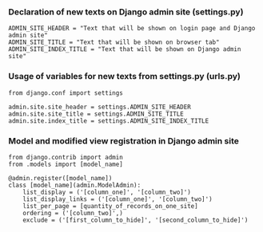 ### Declaration of new texts on Django admin site (settings.py)
```
ADMIN_SITE_HEADER = "Text that will be shown on login page and Django admin site"
ADMIN_SITE_TITLE = "Text that will be shown on browser tab"
ADMIN_SITE_INDEX_TITLE = "Text that will be shown on Django admin site"
```

### Usage of variables for new texts from settings.py (urls.py)
```
from django.conf import settings

admin.site.site_header = settings.ADMIN_SITE_HEADER
admin.site.site_title = settings.ADMIN_SITE_TITLE
admin.site.index_title = settings.ADMIN_SITE_INDEX_TITLE
```

### Model and modified view registration in Django admin site
```
from django.contrib import admin
from .models import [model_name]

@admin.register([model_name])
class [model_name](admin.ModelAdmin):
	list_display = ('[column_one]', '[column_two]')
	list_display_links = ('[column_one]', '[column_two]')
	list_per_page = [quantity_of_records_on_one_site]
	ordering = ('[column_two]',)
	exclude = ('[first_column_to_hide]', '[second_column_to_hide]') 
```